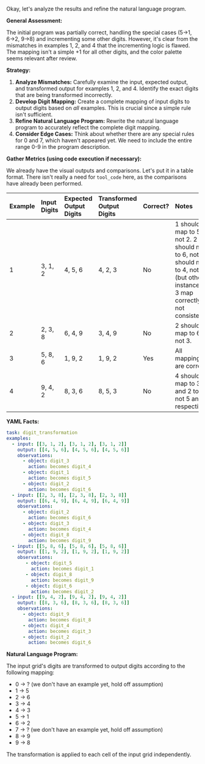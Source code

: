 Okay, let's analyze the results and refine the natural language program.

**General Assessment:**

The initial program was partially correct, handling the special cases (5->1, 6->2, 9->8) and incrementing some other digits. However, it's clear from the mismatches in examples 1, 2, and 4 that the incrementing logic is flawed. The mapping isn't a simple +1 for all other digits, and the color palette seems relevant after review.

**Strategy:**

1.  **Analyze Mismatches:** Carefully examine the input, expected output, and transformed output for examples 1, 2, and 4. Identify the exact digits that are being transformed incorrectly.
2.  **Develop Digit Mapping:** Create a complete mapping of input digits to output digits based on *all* examples. This is crucial since a simple rule isn't sufficient.
3.  **Refine Natural Language Program:** Rewrite the natural language program to accurately reflect the complete digit mapping.
4.  **Consider Edge Cases:** Think about whether there are any special rules for 0 and 7, which haven't appeared yet. We need to include the entire range 0-9 in the program description.

**Gather Metrics (using code execution if necessary):**

We already have the visual outputs and comparisons. Let's put it in a table format. There isn't really a need for `tool_code` here, as the comparisons have already been performed.

| Example | Input Digits | Expected Output Digits | Transformed Output Digits | Correct? | Notes                                                                                                                               |
| :------ | :------------ | :--------------------- | :------------------------ | :------- | :---------------------------------------------------------------------------------------------------------------------------------- |
| 1       | 3, 1, 2       | 4, 5, 6                 | 4, 2, 3                   | No       | 1 should map to 5, not 2. 2 should map to 6, not 3. 3 should map to 4, not 4 (but other instances of 3 map correctly, so not consistent)|
| 2       | 2, 3, 8       | 6, 4, 9                 | 3, 4, 9                   | No       | 2 should map to 6, not 3.                                                                                                           |
| 3       | 5, 8, 6       | 1, 9, 2                 | 1, 9, 2                   | Yes      | All mappings are correct.                                                                                                          |
| 4       | 9, 4, 2       | 8, 3, 6                 | 8, 5, 3                   | No       | 4 should map to 3 and 2 to 6, not 5 and 3, respectively.                                                                                        |

**YAML Facts:**


```yaml
task: digit_transformation
examples:
  - input: [[3, 1, 2], [3, 1, 2], [3, 1, 2]]
    output: [[4, 5, 6], [4, 5, 6], [4, 5, 6]]
    observations:
      - object: digit_3
        action: becomes digit_4
      - object: digit_1
        action: becomes digit_5
      - object: digit_2
        action: becomes digit_6
  - input: [[2, 3, 8], [2, 3, 8], [2, 3, 8]]
    output: [[6, 4, 9], [6, 4, 9], [6, 4, 9]]
    observations:
      - object: digit_2
        action: becomes digit_6
      - object: digit_3
        action: becomes digit_4
      - object: digit_8
        action: becomes digit_9
  - input: [[5, 8, 6], [5, 8, 6], [5, 8, 6]]
    output: [[1, 9, 2], [1, 9, 2], [1, 9, 2]]
    observations:
       - object: digit_5
         action: becomes digit_1
       - object: digit_8
         action: becomes digit_9
       - object: digit_6
         action: becomes digit_2
  - input: [[9, 4, 2], [9, 4, 2], [9, 4, 2]]
    output: [[8, 3, 6], [8, 3, 6], [8, 3, 6]]
    observations:
      - object: digit_9
        action: becomes digit_8
      - object: digit_4
        action: becomes digit_3
      - object: digit_2
        action: becomes digit_6

```


**Natural Language Program:**

The input grid's digits are transformed to output digits according to the following mapping:

*   0 -> ? (we don't have an example yet, hold off assumption)
*   1 -> 5
*   2 -> 6
*   3 -> 4
*   4 -> 3
*   5 -> 1
*   6 -> 2
*   7 -> ? (we don't have an example yet, hold off assumption)
*   8 -> 9
*   9 -> 8

The transformation is applied to each cell of the input grid independently.
